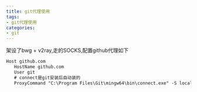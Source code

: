 ```yaml
---
title: git代理使用
tags: 
- git代理使用
categories: 
- git
---
```


架设了bwg + v2ray,走的SOCKS,配置github代理如下
```xml
Host github.com
   HostName github.com
   User git
   # connect是git安装后自动装的
   ProxyCommand "C:\Program Files\Git\mingw64\bin\connect.exe" -S localhost:1080 %h %p
```
